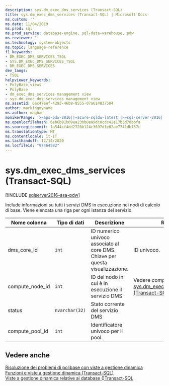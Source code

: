 ```yaml
---
description: sys.dm_exec_dms_services (Transact-SQL)
title: sys.dm_exec_dms_services (Transact-SQL) | Microsoft Docs
ms.custom: ''
ms.date: 11/04/2019
ms.prod: sql
ms.prod_service: database-engine, sql-data-warehouse, pdw
ms.reviewer: ''
ms.technology: system-objects
ms.topic: language-reference
f1_keywords:
- DM_EXEC_DMS_SERVICES_TSQL
- SYS.DM_EXEC_DMS_SERVICES_TSQL
- DM_EXEC_DMS_SERVICES
dev_langs:
- TSQL
helpviewer_keywords:
- PolyBase,views
- PolyBase
- dm_exec_dms_services management view
- sys.dm_exec_dms_services management view
ms.assetid: 6ac47eef-4293-46b8-8555-07a614837504
author: markingmyname
ms.author: maghan
monikerRange: '>=aps-pdw-2016||=azure-sqldw-latest||>=sql-server-2016||>=sql-server-linux-2017||=azuresqldb-mi-current'
ms.openlocfilehash: 6eb6b91b09ea23bb0e89dc0cdc42e17b3d78bbfa
ms.sourcegitcommit: 1a544cf4dd2720b124c3697d1e62ae7741db757c
ms.translationtype: MT
ms.contentlocale: it-IT
ms.lasthandoff: 12/14/2020
ms.locfileid: "97464582"
---
```

# <a name="sysdm_exec_dms_services-transact-sql"></a>sys.dm_exec_dms_services (Transact-SQL)
[!INCLUDE [sqlserver2016-asa-pdw](../../includes/applies-to-version/sqlserver2016-asa-pdw.md)]

  Include informazioni su tutti i servizi DMS in esecuzione nei nodi di calcolo di base. Viene elencata una riga per ogni istanza del servizio.  
  
|Nome colonna|Tipo di dati|Descrizione|Range|  
|-----------------|---------------|-----------------|-----------|  
|dms_core_id|`int`|ID numerico univoco associato al core DMS. Chiave per questa visualizzazione.|ID univoco.|  
|compute_node_id|`int`|ID del nodo in cui è in esecuzione il servizio DMS|Vedere *compute_node_id* in [sys.dm_exec_compute_nodes &#40;Transact-SQL&#41;](../../relational-databases/system-dynamic-management-views/sys-dm-exec-compute-nodes-transact-sql.md).|  
|status|`nvarchar(32)`|Stato corrente del servizio DMS||
|compute_pool_id|`int`|Identificatore univoco per il pool.|

## <a name="see-also"></a>Vedere anche  
 [Risoluzione dei problemi di polibase con viste a gestione dinamica](/previous-versions/sql/sql-server-2016/mt146389(v=sql.130))   
 [Funzioni e viste a gestione dinamica &#40;Transact-SQL&#41;](~/relational-databases/system-dynamic-management-views/system-dynamic-management-views.md)   
 [Viste a gestione dinamica relative ai database &#40;&#41;Transact-SQL ](../../relational-databases/system-dynamic-management-views/database-related-dynamic-management-views-transact-sql.md)  
  
